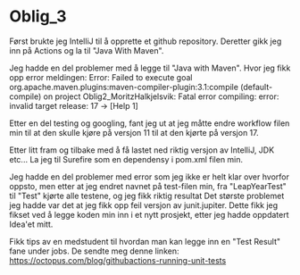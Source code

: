 # Oblig_3

Først brukte jeg IntelliJ til å opprette et github repository. Deretter gikk jeg inn på Actions og la til "Java With Maven". 

Jeg hadde en del problemer med å legge til "Java with Maven". Hvor jeg fikk opp error meldingen:
  Error: Failed to execute goal org.apache.maven.plugins:maven-compiler-plugin:3.1:compile (default-compile) on project Oblig2_MoritzHalkjelsvik: Fatal error compiling: error: invalid target release: 17 -> [Help 1]

Etter en del testing og googling, fant jeg ut at jeg måtte endre workflow filen min til at den skulle kjøre på versjon 11 til at den kjørte på versjon 17.

Etter litt fram og tilbake med å få lastet ned riktig versjon av IntelliJ, JDK etc... La jeg til Surefire som en dependensy i pom.xml filen min. 

Jeg hadde en del problemer med error som jeg ikke er helt klar over hvorfor oppsto, men etter at jeg endret navnet på test-filen min, fra "LeapYearTest" til "Test" kjørte alle testene, og jeg fikk riktig resultat
  Det største problemet jeg hadde var det at jeg fikk opp feil versjon av junit.jupiter.
     Dette fikk jeg fikset ved å legge koden min inn i et nytt prosjekt, etter jeg hadde oppdatert Idea'et mitt.

Fikk tips av en medstudent til hvordan man kan legge inn en "Test Result" fane under jobs. De sendte meg denne linken: https://octopus.com/blog/githubactions-running-unit-tests
